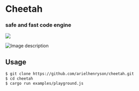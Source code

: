 # Cheetah
### safe and fast code engine
![](https://github.com/arielhenryson/cheetah/workflows/Rust/badge.svg)

![Image description](assets/pic.png)

## Usage
```bash
$ git clone https://github.com/arielhenryson/cheetah.git
$ cd cheetah
$ cargo run examples/playground.js
```